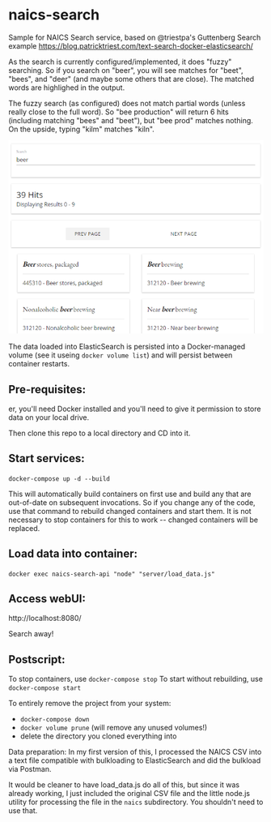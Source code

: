 # naics-search
Sample for NAICS Search service, based on @triestpa's Guttenberg Search example https://blog.patricktriest.com/text-search-docker-elasticsearch/

As the search is currently configured/implemented, it does "fuzzy" searching. So if you search on "beer", you will see matches for "beet", "bees", and "deer" (and maybe some others that are close). The matched words are highlighed in the output.

The fuzzy search (as configured) does not match partial words (unless really close to the full word). So "bee production" will return 6 hits (including matching "bees" and "beet"), but "bee prod" matches nothing. On the upside, typing "kilm" matches "kiln".

![Snippet of screen shot](https://github.com/millarde-txm/naics-search/blob/master/naics-search-example-snippet.PNG)

The data loaded into ElasticSearch is persisted into a Docker-managed volume (see it useing `docker volume list`) and will persist between container restarts.

## Pre-requisites:
er, you'll need Docker installed and you'll need to give it permission to store data on your local drive.

Then clone this repo to a local directory and CD into it.

## Start services:
`docker-compose up -d --build`

This will automatically build containers on first use and build any that are out-of-date on subsequent invocations. So if you change any of the code, use that command to rebuild changed containers and start them. It is not necessary to stop containers for this to work -- changed containers will be replaced.

## Load data into container:
`docker exec naics-search-api "node" "server/load_data.js"`

## Access webUI:
http://localhost:8080/

Search away!

## Postscript:
To stop containers, use `docker-compose stop`
To start without rebuilding, use `docker-compose start`

To entirely remove the project from your system:
- `docker-compose down`
- `docker volume prune` (will remove any unused volumes!)
- delete the directory you cloned everything into

Data preparation:
In my first version of this, I processed the NAICS CSV into a text file compatible with bulkloading to ElasticSearch and did the bulkload via Postman.

It would be cleaner to have load_data.js do all of this, but since it was already working, I just included the original CSV file and the little node.js utility for processing the file in the `naics` subdirectory. You shouldn't need to use that.

